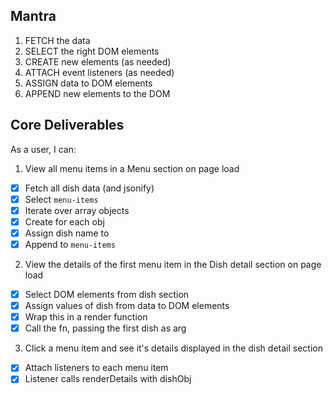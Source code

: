 ## Mantra
1. FETCH the data
2. SELECT the right DOM elements
3. CREATE new elements (as needed)
4. ATTACH event listeners (as needed)
5. ASSIGN data to DOM elements
6. APPEND new elements to the DOM

## Core Deliverables
As a user, I can:
1. View all menu items in a Menu section on page load
- [x] Fetch all dish data (and jsonify)
- [x] Select `menu-items`
- [x] Iterate over array objects
- [x] Create <span> for each obj
- [x] Assign dish name to <span>
- [x] Append <span> to `menu-items`
2. View the details of the first menu item in the Dish detail section on page load
- [x] Select DOM elements from dish section
- [x] Assign values of dish from data to DOM elements
- [x] Wrap this in a render function
- [x] Call the fn, passing the first dish as arg
3. Click a menu item and see it's details displayed in the dish detail section
- [x] Attach listeners to each menu item
- [x] Listener calls renderDetails with dishObj
